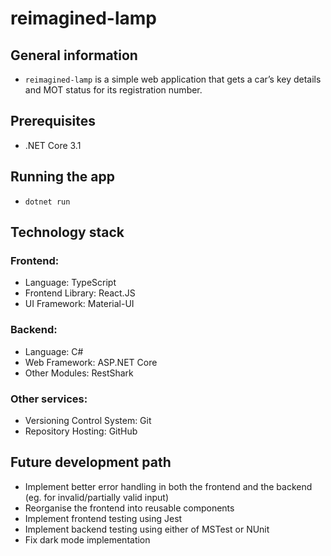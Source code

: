 # reimagined-lamp

## General information

- `reimagined-lamp` is a simple web application that gets a car’s key details and MOT status for its registration number.

## Prerequisites 

- .NET Core 3.1

## Running the app

- `dotnet run`

## Technology stack

### Frontend:

- Language: TypeScript
- Frontend Library: React.JS
- UI Framework: Material-UI 

### Backend:

- Language: C#
- Web Framework: ASP.NET Core
- Other Modules: RestShark

### Other services:

- Versioning Control System: Git
- Repository Hosting: GitHub

## Future development path

- Implement better error handling in both the frontend and the backend (eg. for invalid/partially valid input) 
- Reorganise the frontend into reusable components
- Implement frontend testing using Jest
- Implement backend testing using either of MSTest or NUnit
- Fix dark mode implementation
